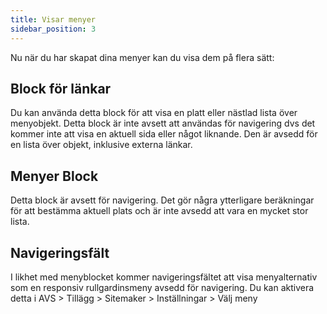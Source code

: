 ```yaml
---
title: Visar menyer
sidebar_position: 3
---
```


Nu när du har skapat dina menyer kan du visa dem på flera sätt:

## Block för länkar
Du kan använda detta block för att visa en platt eller nästlad lista över menyobjekt. Detta block är inte avsett att användas för navigering dvs det kommer inte att visa en aktuell sida eller något liknande. Den är avsedd för en lista över objekt, inklusive externa länkar.

## Menyer Block
Detta block är avsett för navigering. Det gör några ytterligare beräkningar för att bestämma aktuell plats och är inte avsedd att vara en mycket stor lista.

## Navigeringsfält
I likhet med menyblocket kommer navigeringsfältet att visa menyalternativ som en responsiv rullgardinsmeny avsedd för navigering. Du kan aktivera detta i AVS > Tillägg > Sitemaker > Inställningar > Välj meny
